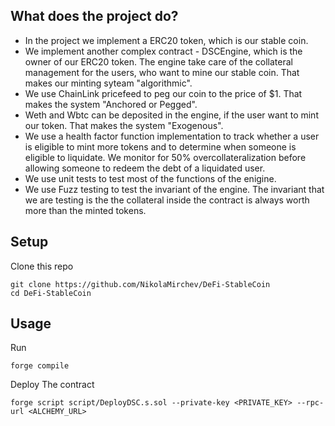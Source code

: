 ## What does the project do?
- In the project we implement a ERC20 token, which is our stable coin.
- We implement another complex contract - DSCEngine, which is the owner of our ERC20 token. The engine take care of the collateral management for the users, who want to mine our stable coin. That makes our minting syteam "algorithmic".
- We use ChainLink pricefeed to peg our coin to the price of $1. That makes the system "Anchored or Pegged".
- Weth and Wbtc can be deposited in the engine, if the user want to mint our token. That makes the system "Exogenous".
- We use a health factor function implementation to track whether a user is eligible to mint more tokens and to determine when someone is eligible to liquidate. We monitor for 50% overcollateralization before allowing someone to redeem the debt of a liquidated user.
- We use unit tests to test most of the functions of the enigine.
- We use Fuzz testing to test the invariant of the engine. The invariant that we are testing is the the collateral inside the contract is always worth more than the minted tokens.

## Setup

Clone this repo

```
git clone https://github.com/NikolaMirchev/DeFi-StableCoin
cd DeFi-StableCoin
```

## Usage

Run

```
forge compile
```

Deploy The contract

```
forge script script/DeployDSC.s.sol --private-key <PRIVATE_KEY> --rpc-url <ALCHEMY_URL>
```

